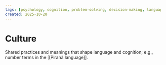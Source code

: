 ```yaml
---
tags: [psychology, cognition, problem-solving, decision-making, language, intelligence, testing, heuristics, bias]
created: 2025-10-20
---
```

# Culture

Shared practices and meanings that shape language and cognition; e.g., number terms in the [[Pirahã language]].
